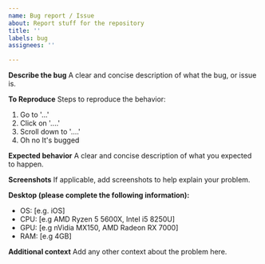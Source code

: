 ```yaml
---
name: Bug report / Issue
about: Report stuff for the repository
title: ''
labels: bug
assignees: ''

---
```


**Describe the bug**
A clear and concise description of what the bug, or issue is.

**To Reproduce**
Steps to reproduce the behavior:
1. Go to '...'
2. Click on '....'
3. Scroll down to '....'
4. Oh no It's bugged

**Expected behavior**
A clear and concise description of what you expected to happen.

**Screenshots**
If applicable, add screenshots to help explain your problem.

**Desktop (please complete the following information):**
 - OS: [e.g. iOS]
 - CPU: [e.g AMD Ryzen 5 5600X, Intel i5 8250U]
 - GPU: [e.g nVidia MX150, AMD Radeon RX 7000]
 - RAM: [e.g 4GB]

**Additional context**
Add any other context about the problem here.
